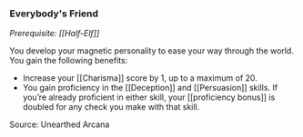 ### Everybody's Friend

_Prerequisite: [[Half-Elf]]_

You develop your magnetic personality to ease your way through the world. You gain the following benefits:

- Increase your [[Charisma]] score by 1, up to a maximum of 20.
- You gain proficiency in the [[Deception]] and [[Persuasion]] skills. If you’re already proficient in either skill, your [[proficiency bonus]] is doubled for any check you make with that skill.

Source: Unearthed Arcana